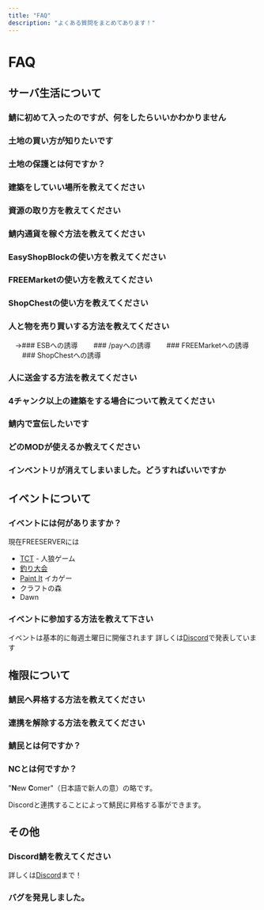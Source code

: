 ```yaml
---
title: "FAQ"
description: "よくある質問をまとめてあります！"
---
```


# FAQ

## サーバ生活について
### 鯖に初めて入ったのですが、何をしたらいいかわかりません
### 土地の買い方が知りたいです
### 土地の保護とは何ですか？
### 建築をしていい場所を教えてください
### 資源の取り方を教えてください
### 鯖内通貨を稼ぐ方法を教えてください
### EasyShopBlockの使い方を教えてください
### FREEMarketの使い方を教えてください
### ShopChestの使い方を教えてください
### 人と物を売り買いする方法を教えてください
　→### ESBへの誘導
　　### /payへの誘導
　　### FREEMarketへの誘導
　　### ShopChestへの誘導
### 人に送金する方法を教えてください
### 4チャンク以上の建築をする場合について教えてください
### 鯖内で宣伝したいです
### どのMODが使えるか教えてください
### インベントリが消えてしまいました。どうすればいいですか
## イベントについて
### イベントには何がありますか？
現在FREESERVERには
- [TCT](/event/tct) - 人狼ゲーム
- [釣り大会](/event/fishcontest)
- [Paint It](/event/paint-it) イカゲー
- クラフトの森
- Dawn

### イベントに参加する方法を教えて下さい
イベントは基本的に毎週土曜日に開催されます
詳しくは[Discord](/discord)で発表しています

## 権限について
### 鯖民へ昇格する方法を教えてください
### 連携を解除する方法を教えてください
### 鯖民とは何ですか？
### NCとは何ですか？

"**N**ew **C**omer"（日本語で新人の意）の略です。

Discordと連携することによって鯖民に昇格する事ができます。

## その他

### Discord鯖を教えてください
詳しくは[Discord](discord)まで！

### バグを発見しました。
